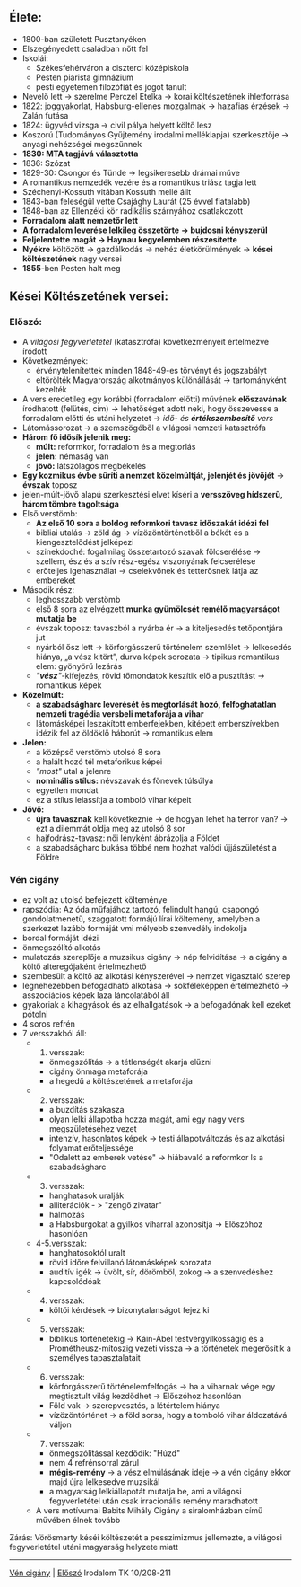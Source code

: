 ## Élete:
- 1800-ban született Pusztanyéken
- Elszegényedett családban nőtt fel
- Iskolái:
	- Székesfehérváron a ciszterci középiskola
	- Pesten piarista gimnázium
	- pesti egyetemen filozófiát és jogot tanult
- Nevelő lett -> szerelme Perczel Etelka -> korai költészetének ihletforrása
- 1822: joggyakorlat, Habsburg-ellenes mozgalmak -> hazafias érzések -> Zalán futása
- 1824: ügyvéd vizsga -> civil pálya helyett költő lesz
- Koszorú (Tudományos Gyűjtemény irodalmi melléklapja) szerkesztője -> anyagi nehézségei megszűnnek
- **1830: MTA tagjává választotta**
- 1836: Szózat
- 1829-30: Csongor és Tünde -> legsikeresebb drámai műve
- A romantikus nemzedék vezére és a romantikus triász tagja lett
- Széchenyi-Kossuth vitában Kossuth mellé állt
- 1843-ban feleségül vette Csajághy Laurát (25 évvel fiatalabb)
- 1848-ban az Ellenzéki kör radikális szárnyához csatlakozott
- **Forradalom alatt nemzetőr lett**
- **A forradalom leverése lelkileg összetörte -> bujdosni kényszerül**
- **Feljelentette magát -> Haynau kegyelemben részesítette**
- **Nyékre** költözött -> gazdálkodás -> nehéz életkörülmények -> **kései költészetének** nagy versei
- **1855**-ben Pesten halt meg
## Kései Költészetének versei:
### Előszó:
- A *világosi fegyverletétel* (katasztrófa) következményeit értelmezve íródott
- Következmények:
	- érvénytelenítettek minden 1848-49-es törvényt és jogszabályt
	- eltörölték Magyarország alkotmányos különállását -> tartományként kezelték
- A vers eredetileg egy korábbi (forradalom előtti) művének **előszavának** íródhatott (felütés, cím) -> lehetőséget adott neki, hogy összevesse a forradalom előtti és utáni helyzetet -> *idő- és **értékszembesítő** vers*
- Látomássorozat -> a szemszögéből a világosi nemzeti katasztrófa
- **Három fő idősík jelenik meg:**
	- **múlt:** reformkor, forradalom és a megtorlás
	- **jelen:** némaság van
	- **jövő:** látszólagos megbékélés
- **Egy kozmikus évbe sűríti a nemzet közelmúltját, jelenjét és jövőjét** -> **évszak** toposz
- jelen-múlt-jövő alapú szerkesztési elvet kíséri a **versszöveg hídszerű, három tömbre tagoltsága**
- Első verstömb:
	- **Az első 10 sora a boldog reformkori tavasz időszakát idézi fel**
	- bibliai utalás -> zöld ág -> vízözöntörténetből a békét és a kiengesztelődést jelképezi
	- szinekdoché: fogalmilag összetartozó szavak fölcserélése -> szellem, ész és a szív rész-egész viszonyának felcserélése
	- erőteljes igehasználat -> cselekvőnek és tetterősnek látja az embereket
- Második rész:
	- leghosszabb verstömb
	- első 8 sora az elvégzett **munka gyümölcsét remélő magyarságot mutatja be**
	- évszak toposz: tavaszból a nyárba ér -> a kiteljesedés tetőpontjára jut
	- nyárból ősz lett -> körforgásszerű történelem szemlélet -> lelkesedés hiánya, „a vész kitört”, durva képek sorozata -> tipikus romantikus elem: gyönyörű lezárás
	- *"**vész**"*-kifejezés, rövid tőmondatok készítik elő a pusztítást -> romantikus képek
- **Közelmúlt:** 
	- **a szabadságharc leverését és megtorlását hozó, felfoghatatlan nemzeti tragédia versbeli metaforája a vihar**
	- látomásképei leszakított emberfejekben, kitépett emberszívekben idézik fel az öldöklő háborút -> romantikus elem
- **Jelen:** 
	- a középső verstömb utolsó 8 sora
	- a halált hozó tél metaforikus képei
	- *"most"* utal a jelenre
	- **nominális stílus:** névszavak és főnevek túlsúlya
	- egyetlen mondat
	- ez a stílus lelassítja a tomboló vihar képeit
- **Jövő:**
	- **újra tavasznak** kell következnie -> de hogyan lehet ha terror van? -> ezt a dilemmát oldja meg az utolsó 8 sor
	- hajfodrász-tavasz: női lényként ábrázolja a Földet
	- a szabadságharc bukása többé nem hozhat valódi újjászületést a Földre


### Vén cigány
- ez volt az utolsó befejezett költeménye
- rapszódia: Az óda műfajához tartozó, felindult hangú, csapongó gondolatmenetű, szaggatott formájú lírai költemény, amelyben a szerkezet lazább formáját vmi mélyebb szenvedély indokolja
- bordal formáját idézi
- önmegszólító alkotás
- mulatozás szereplője a muzsikus cigány -> nép felvidítása -> a cigány a költő alteregójaként értelmezhető
- szembesült a költő az alkotási kényszerével -> nemzet vigasztaló szerep
- legnehezebben befogadható alkotása -> sokféleképpen értelmezhető -> asszociációs képek laza láncolatából áll
- gyakoriak a kihagyások és az elhallgatások -> a befogadónak kell ezeket pótolni
- 4 soros refrén
- 7 versszakból áll:
	- 1. versszak: 
		- önmegszólítás -> a tétlenségét akarja elűzni
		- cigány önmaga metaforája
		- a hegedű a költészetének a metaforája
	- 2. versszak:
		- a buzdítás szakasza 
		- olyan lelki állapotba hozza magát, ami egy nagy vers megszületéséhez vezet
		- intenzív, hasonlatos képek -> testi állapotváltozás és az alkotási folyamat erőteljessége
		- "Odalett az emberek vetése" -> hiábavaló a reformkor ls a szabadságharc
	- 3. versszak:
		- hanghatások uralják
		- alliterációk - > "zengő zivatar"
		- halmozás
		- a Habsburgokat a gyilkos viharral azonosítja -> Előszóhoz hasonlóan
	- 4-5.versszak:
		- hanghatósoktól uralt
		- rövid időre felvillanó látomásképek sorozata
		- auditív igék -> üvölt, sír, dörömböl, zokog -> a szenvedéshez kapcsolódóak
	- 4. versszak:
		- költői kérdések -> bizonytalanságot fejez ki
	- 5. versszak:
		- biblikus történetekig -> Káin-Ábel testvérgyilkosságig és a Prométheusz-mítoszig vezeti vissza -> a történetek megerősítik a személyes tapasztalatait
	- 6. versszak:
		- körforgásszerű történelemfelfogás -> ha a viharnak vége egy megtisztult világ kezdődhet -> Előszóhoz hasonlóan
		- Föld vak -> szerepvesztés, a létértelem hiánya
		- vízözöntörténet -> a föld sorsa, hogy a tomboló vihar áldozatává váljon
	- 7. versszak:
		- önmegszólítással kezdődik: "Húzd"
		- nem 4 refrénsorral zárul
		- **mégis-remény** -> a vész elmúlásának ideje -> a vén cigány ekkor majd újra lelkesedve muzsikál
		- a magyarság lelkiállapotát mutatja be, ami a világosi fegyverletétel után csak irracionális remény maradhatott
	- A vers motívumai Babits Mihály Cigány a siralomházban című művében élnek tovább

Zárás:
Vörösmarty késéi költészetét a pesszimizmus jellemezte,  a világosi fegyverletétel utáni magyarság helyzete miatt

---
[Vén cigány](https://www.arcanum.com/hu/online-kiadvanyok/Verstar-verstar-otven-kolto-osszes-verse-2/vorosmarty-mihaly-6EBD/kisebb-koltemenyek-1834-1855-76A0/a-ven-cigany-7C35/) | [Előszó](https://www.arcanum.com/hu/online-kiadvanyok/Verstar-verstar-otven-kolto-osszes-verse-2/vorosmarty-mihaly-6EBD/kisebb-koltemenyek-1834-1855-76A0/eloszo-7BFD/)
Irodalom TK 10/208-211